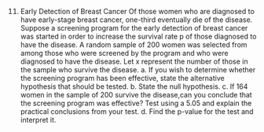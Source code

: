 11. Early Detection of Breast Cancer Of those women who are diagnosed to have early-stage breast cancer, one-third eventually die of the disease. Suppose a screening program for the early detection of breast cancer was started in order to increase the survival rate p of
those diagnosed to have the disease. A random sample of 200 women was selected from among those who were screened by the program and who were diagnosed to have the disease. Let x represent the number of those in the sample who survive the disease.
a. If you wish to determine whether the screening program has been effective, state the alternative hypothesis that should be tested.
b. State the null hypothesis.
c. If 164 women in the sample of 200 survive the disease,can you conclude that the screening program was effective? Test using a 5.05 and explain the practical conclusions from your test.
d. Find the p-value for the test and interpret it.
